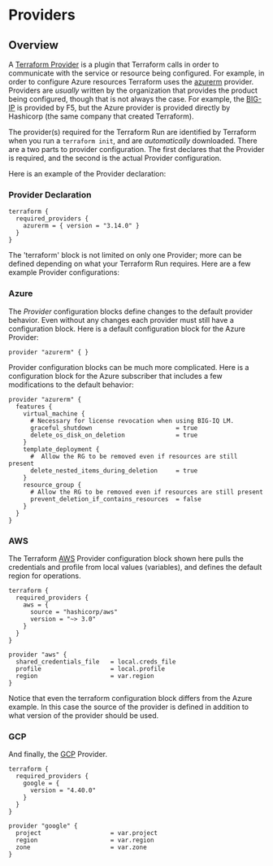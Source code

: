 # Providers

## Overview
A [Terraform Provider](https://www.terraform.io/docs/glossary#terraform-provider) is a plugin that Terraform calls in order to communicate with the service or resource being configured. For example, in order to configure Azure resources Terraform uses the [azurerm](https://registry.terraform.io/providers/hashicorp/azurerm/latest/docs) provider. Providers are *usually* written by the organization that provides the product being configured, though that is not always the case. For example, the [BIG-IP](https://registry.terraform.io/providers/F5Networks/bigip/1.15.2) is provided by F5, but the Azure provider is provided directly by Hashicorp (the same company that created Terraform).

The provider(s) required for the Terraform Run are identified by Terraform when you run a `terraform init`, and are *automatically* downloaded. There are a two parts to provider configuration. The first declares that the Provider is required, and the second is the actual Provider configuration. 

Here is an example of the Provider declaration:
### Provider Declaration
    terraform {
      required_providers {
        azurerm = { version = "3.14.0" }
      }
    }

The 'terraform' block is not limited on only one Provider; more can be defined depending on what your Terraform Run requires. Here are a few example Provider configurations:

### Azure
The *Provider* configuration blocks define changes to the default provider behavior. Even without any changes each provider must still have a configuration block. Here is a default configuration block for the Azure Provider:

    provider "azurerm" { }

Provider configuration blocks can be much more complicated. Here is a configuration block for the Azure subscriber that includes a few modifications to the default behavior:

    provider "azurerm" {
      features {
        virtual_machine {
          # Necessary for license revocation when using BIG-IQ LM. 
          graceful_shutdown                       = true
          delete_os_disk_on_deletion              = true
        }
        template_deployment {
          #  Allow the RG to be removed even if resources are still present
          delete_nested_items_during_deletion     = true
        }
        resource_group {
          # Allow the RG to be removed even if resources are still present
          prevent_deletion_if_contains_resources  = false
        }
      }
    }


### AWS
The Terraform [AWS](https://registry.terraform.io/providers/hashicorp/aws/3.27.0/docs) Provider configuration block shown here pulls the credentials and profile from local values (variables), and defines the default region for operations.

    terraform {
      required_providers {
        aws = {
          source = "hashicorp/aws"
          version = "~> 3.0"
        }
      }
    }

    provider "aws" {
      shared_credentials_file   = local.creds_file
      profile                   = local.profile
      region                    = var.region
    }

Notice that even the terraform configuration block differs from the Azure example. In this case the source of the provider is defined in addition to what version of the provider should be used. 


### GCP
And finally, the [GCP](https://registry.terraform.io/providers/hashicorp/google/latest/docs) Provider.

    terraform {
      required_providers {
        google = {
          version = "4.40.0"
        }
      }
    }

    provider "google" {
      project                   = var.project
      region                    = var.region
      zone                      = var.zone
    }

